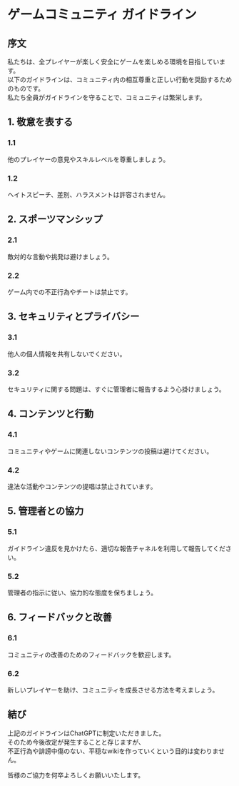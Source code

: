 # ゲームコミュニティ ガイドライン

## 序文

私たちは、全プレイヤーが楽しく安全にゲームを楽しめる環境を目指しています。  
以下のガイドラインは、コミュニティ内の相互尊重と正しい行動を奨励するためのものです。  
私たち全員がガイドラインを守ることで、コミュニティは繁栄します。  

## 1. 敬意を表する

### 1.1 
他のプレイヤーの意見やスキルレベルを尊重しましょう。

### 1.2 
ヘイトスピーチ、差別、ハラスメントは許容されません。

## 2. スポーツマンシップ

### 2.1 
敵対的な言動や挑発は避けましょう。

### 2.2 
ゲーム内での不正行為やチートは禁止です。

## 3. セキュリティとプライバシー

### 3.1 
他人の個人情報を共有しないでください。

### 3.2 
セキュリティに関する問題は、すぐに管理者に報告するよう心掛けましょう。

## 4. コンテンツと行動

### 4.1 
コミュニティやゲームに関連しないコンテンツの投稿は避けてください。

### 4.2 
違法な活動やコンテンツの提唱は禁止されています。

## 5. 管理者との協力

### 5.1 
ガイドライン違反を見かけたら、適切な報告チャネルを利用して報告してください。

### 5.2 
管理者の指示に従い、協力的な態度を保ちましょう。

## 6. フィードバックと改善

### 6.1 
コミュニティの改善のためのフィードバックを歓迎します。

### 6.2 
新しいプレイヤーを助け、コミュニティを成長させる方法を考えましょう。

## 結び
上記のガイドラインはChatGPTに制定いただきました。  
そのため今後改定が発生することと存じますが、  
不正行為や誹謗中傷のない、平穏なwikiを作っていくという目的は変わりません。  

皆様のご協力を何卒よろしくお願いいたします。
